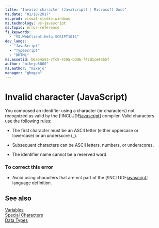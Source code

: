 ```yaml
---
title: "Invalid character (JavaScript) | Microsoft Docs"
ms.date: "01/18/2017"
ms.prod: visual-studio-windows
ms.technology: vs-javascript
ms.topic: error-reference
f1_keywords: 
  - "VS.WebClient.Help.SCRIPT1014"
dev_langs: 
  - "JavaScript"
  - "TypeScript"
  - "DHTML"
ms.assetid: b6a54a93-7fc9-459a-bdd6-f42d1ce40b5f
author: "mikejo5000"
ms.author: "mikejo"
manager: "ghogen"
---
```

# Invalid character (JavaScript)
You composed an identifier using a character (or characters) not recognized as valid by the [!INCLUDE[javascript](../../javascript/includes/javascript-md.md)] compiler. Valid characters use the following rules:  
  
- The first character must be an ASCII letter (either uppercase or lowercase) or an underscore (_).  
  
- Subsequent characters can be ASCII letters, numbers, or underscores.  
  
- The identifier name cannot be a reserved word.  
  
### To correct this error  
  
- Avoid using characters that are not part of the [!INCLUDE[javascript](../../javascript/includes/javascript-md.md)] language definition.  
  
## See also  
 [Variables](../../javascript/variables-javascript.md)   
 [Special Characters](../../javascript/advanced/special-characters-javascript.md)   
 [Data Types](../../javascript/data-types-javascript.md)